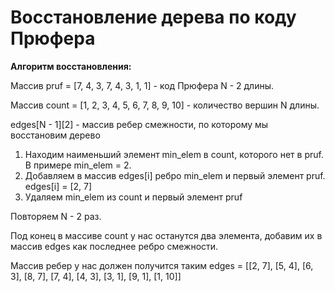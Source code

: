 # Восстановление дерева по коду Прюфера

**Алгоритм восстановления:**

Массив pruf = [7, 4, 3, 7, 4, 3, 1, 1] - код Прюфера N - 2 длины.

Массив count = [1, 2, 3, 4, 5, 6, 7, 8, 9, 10] - количество вершин N длины.

edges[N - 1][2] - массив ребер смежности, по которому мы восстановим дерево

1. Находим наименьший элемент min_elem в count, которого нет в pruf. В примере min_elem = 2.
2. Добавляем в массив edges[i] ребро min_elem и первый элемент pruf. edges[i] = [2, 7]
3. Удаляем min_elem из count и первый элемент pruf

Повторяем N - 2 раз.

Под конец в массиве count у нас останутся два элемента, добавим их в массив edges как последнее ребро смежности.

Массив ребер у нас должен получится таким edges = [[2, 7], [5, 4], [6, 3], [8, 7], [7, 4], [4, 3], [3, 1], [9, 1], [1, 10]]
